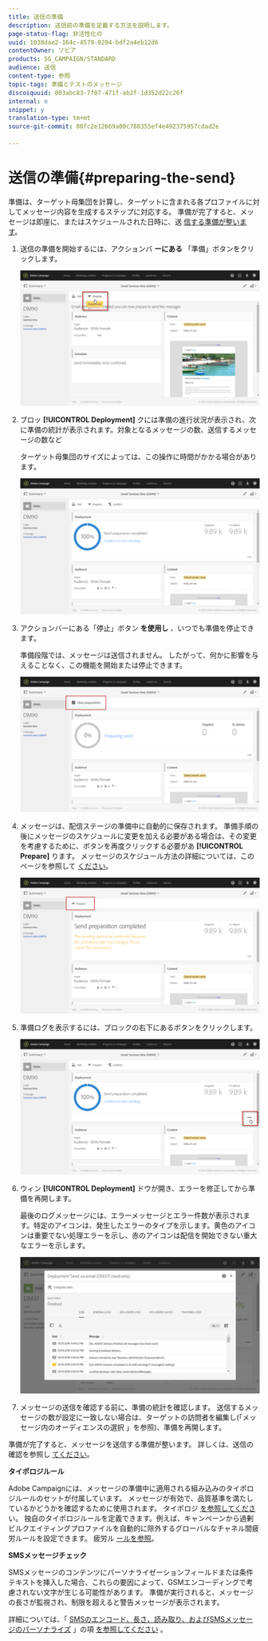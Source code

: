 ```yaml
---
title: 送信の準備
description: 送信前の準備を定義する方法を説明します。
page-status-flag: 非活性化の
uuid: 1038dae2-164c-4579-9294-bdf2a4eb12d6
contentOwner: ソビア
products: SG_CAMPAIGN/STANDARD
audience: 送信
content-type: 参照
topic-tags: 準備とテストのメッセージ
discoiquuid: 003abc83-7f07-471f-ab2f-1d352d22c26f
internal: n
snippet: y
translation-type: tm+mt
source-git-commit: 00fc2e12669a00c788355ef4e492375957cdad2e

---
```



# 送信の準備{#preparing-the-send}

準備は、ターゲット母集団を計算し、ターゲットに含まれる各プロファイルに対してメッセージ内容を生成するステップに対応する。 準備が完了すると、メッセージは即座に、またはスケジュールされた日時に、送 [信する準備が整います](../../sending/using/about-scheduling-messages.md)。

1. 送信の準備を開始するには、アクションバ **ーにある** 「準備」ボタンをクリックします。

   ![](assets/preparing_delivery_2.png)

1. ブロッ **[!UICONTROL Deployment]** クには準備の進行状況が表示され、次に準備の統計が表示されます。対象となるメッセージの数、送信するメッセージの数など

   ターゲット母集団のサイズによっては、この操作に時間がかかる場合があります。

   ![](assets/preparing_delivery.png)

1. アクションバーにある「停止」ボタン **を使用し** 、いつでも準備を停止できます。

   準備段階では、メッセージは送信されません。 したがって、何かに影響を与えることなく、この機能を開始または停止できます。

   ![](assets/preparing_delivery_6.png)

1. メッセージは、配信ステージの準備中に自動的に保存されます。 準備手順の後にメッセージのスケジュールに変更を加える必要がある場合は、その変更を考慮するために、ボタンを再度クリックする必要があ **[!UICONTROL Prepare]** ります。 メッセージのスケジュール方法の詳細については、このページを参照して [ください](../../sending/using/about-scheduling-messages.md)。

   ![](assets/preparing_delivery_5.png)

1. 準備ログを表示するには、ブロックの右下にあるボタンをクリックします。

   ![](assets/preparing_delivery_4.png)

1. ウィン **[!UICONTROL Deployment]** ドウが開き、エラーを修正してから準備を再開します。

   最後のログメッセージには、エラーメッセージとエラー件数が表示されます。特定のアイコンは、発生したエラーのタイプを示します。黄色のアイコンは重要でない処理エラーを示し、赤のアイコンは配信を開始できない重大なエラーを示します。

   ![](assets/preparing_delivery_3.png)

1. メッセージの送信を確認する前に、準備の統計を確認します。 送信するメッセージの数が設定に一致しない場合は、ターゲットの訪問者を編集し(「メッセージ内のオーディエンスの選択 [](../../audiences/using/selecting-an-audience-in-a-message.md)」を参照)、準備を再開します。

準備が完了すると、メッセージを送信する準備が整います。 詳しくは、送信の確認を参照し [てください](../../sending/using/confirming-the-send.md)。

**タイポロジルール**

Adobe Campaignには、メッセージの準備中に適用される組み込みのタイポロジルールのセットが付属しています。 メッセージが有効で、品質基準を満たしているかどうかを確認するために使用されます。 タイポロジ [を参照してくださ](../../administration/using/about-typology-rules.md)い。 独自のタイポロジルールを定義できます。例えば、キャンペーンから過剰ビルクエイティングプロファイルを自動的に除外するグローバルなチャネル間疲労ルールを設定できます。 疲労ル [ールを参照](../../administration/using/fatigue-rules.md)。

**SMSメッセージチェック**

SMSメッセージのコンテンツにパーソナライゼーションフィールドまたは条件テキストを挿入した場合、これらの要因によって、GSMエンコーディングで考慮されない文字が生じる可能性があります。 準備が実行されると、メッセージの長さが監視され、制限を超えると警告メッセージが表示されます。

詳細については、「 [SMSのエンコード、長さ、読み取り、およびSMSメッセージのパーソナライズ](../../administration/using/configuring-sms-channel.md#sms-encoding--length-and-transliteration) 」の項 [を参照してください](../../channels/using/personalizing-sms-messages.md) 。
